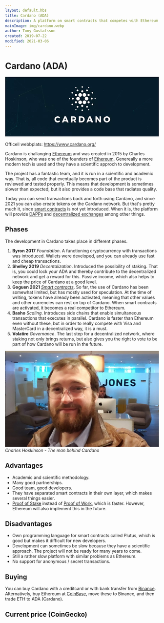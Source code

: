 ```yaml
---
layout: default.hbs
title: Cardano (ADA)
description: A platform on smart contracts that competes with Ethereum. Their methodology is academic and scientific.
mainImage: img/cardano.webp
author: Tony Gustafsson
created: 2019-07-22
modified: 2021-03-06
---
```


# Cardano (ADA)

![Cardano](../img/cardano.webp 'Cardano')

Officell webbplats: https://www.cardano.org/

Cardano is challanging [Ethereum](/cryptocurrencies/ethereum.html) and was created in 2015 by Charles Hoskinson, who was one of the founders of [Ethereum](/cryptocurrencies/ethereum.html). Genereally a more modern tech is used and they have a scientific approch to development.

The project has a fantastic team, and it is run in a scientific and academic way. That is, all code that eventually becomes part of the product is reviewed and tested properly. This means that development is sometimes slower than expected, but it also provides a code base that radiates quality.

Today you can send transactions back and forth using Cardano, and since 2021 you can also create tokens on the Cardano network. But that's pretty much it, since [smart contracts](/technology/smart-contracts.html) is not yet introduced. When it is, the platform will provide [DAPPs](/technology/decentralized-applications.html) and [decentralized exchanges](/market/exchanges.html) among other things.

## Phases

The development in Cardano takes place in different phases.

1. **Byron 2017** _Foundation_. A functioning cryptocurrency with transactions was introduced. Wallets were developed, and you can already use fast and cheap transactions.
2. **Shelley 2019** _Decentalization_. Introduced the possibility of staking. That is, you could lock your ADA and thereby contribute to the decentralized network and get a reward for this. Passive income, which also helps to keep the price of Cardano at a good level.
3. **Goguen 2021** _[Smart contracts](/technology/smart-contracts.html)_. So far, the use of Cardano has been somewhat limited, but has mostly used for speculation. At the time of writing, tokens have already been activated, meaning that other values ​​and other currencies can rest on top of Cardano. When smart contracts are activated, it becomes a real competitor to Ethereum.
4. **Basho** _Scaling_. Introduces side chains that enable simultaneous transactions that executes in parallel. Cardano is faster than Ethereum even without these, but in order to really compete with Visa and MasterCard in a decentralized way, it is a must.
5. **Volatire** _Governance_. The last step for a decentralized network, where staking not only brings returns, but also gives you the right to vote to be part of how Cardano will be run in the future.

![Charles Hoskinson](../img/cardano-charles-hoskinson.webp 'Charles Hoskinson')
_Charles Hoskinson - The man behind Cardano_

## Advantages

-   Academic and scientific methodology.
-   Many good partnerships.
-   Good team, good developers.
-   They have separated smart contracts in their own layer, which makes several things easier.
-   [Proof of Stake](/technology/proof-of-stake.html) instead of [Proof of Work](/technology/proof-of-work.html), which is faster. However, Ethereum will also implement this in the future.

## Disadvantages

-   Own programming language for smart contracts called Plutus, which is good but makes it difficult for new developers.
-   Development can sometimes be slow because they have a scientific approach. The project will not be ready for many years to come.
-   Still a rather slow platform with similar problems as Ethereum.
-   No support for anonymous / secret transactions.

## Buying

You can buy Cardano with a creditcard or with bank transfer from [Binance](https://www.binance.com). Alternatively, buy Ethereum at [CoinBase](https://www.coinbase.com/), move these to Binance, and then trade ETH to ADA (Cardano).

## Current price (CoinGecko)

<script src="https://widgets.coingecko.com/coingecko-coin-ticker-widget.js"></script>

<coingecko-coin-ticker-widget currency="usd" coin-id="cardano" locale="en"></coingecko-coin-ticker-widget>
